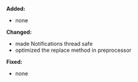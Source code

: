 **Added:**
* none

**Changed:**
* made Notifications thread safe
* optimized the replace method in preprocessor

**Fixed:**
* none
